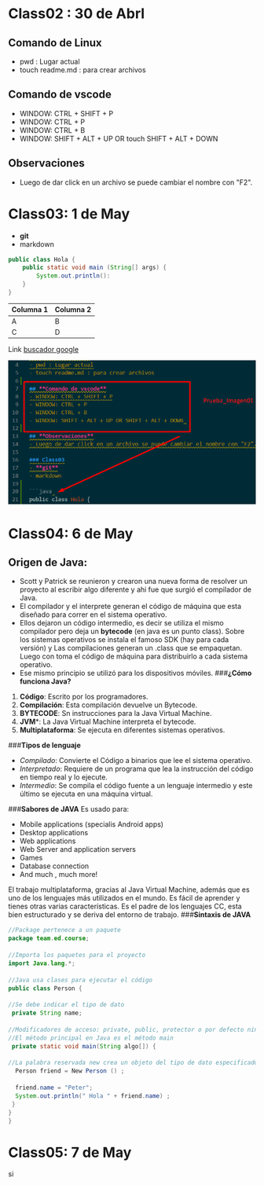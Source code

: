 # Class02 : 30 de Abrl

## Comando de Linux
- pwd : Lugar actual
- touch readme.md : para crear archivos

## **Comando de vscode**
- WINDOW: CTRL + SHIFT + P
- WINDOW: CTRL + P
- WINDOW: CTRL + B
- WINDOW: SHIFT + ALT + UP OR touch SHIFT + ALT + DOWN 

## **Observaciones**
- Luego de dar click en un archivo se puede cambiar el nombre con "F2".

# Class03: 1 de May
- **git**
- markdown

```java 
public class Hola {
    public static void main (String[] args) {
        System.out.println():
    }     
}
```

|Columna 1|Columna 2|
|---------|---------|
|    A    |    B    |
|    C    |    D    |

Link
[buscador google](https://google.com)

![Captura de Imagen](img01.png)

# Class04: 6 de May
## Origen de Java:
 - Scott y Patrick se reunieron y crearon una nueva forma de resolver un proyecto al escribir algo diferente y ahi fue que surgió el compilador de Java.
 - El compilador y el interprete generan el código de máquina que esta diseñado para correr en el sistema operativo.
 - Ellos dejaron un código intermedio, es decir se utiliza el mismo compilador pero deja un **bytecode** (en java es un punto class). Sobre los sistemas operativos se instala el famoso SDK (hay para cada versión) y Las compilaciones generan un .class que se empaquetan. Luego con toma el código de máquina para distribuirlo a cada sistema operativo.
 - Ese mismo principio se utilizó para los dispositivos móviles.
###**¿Cómo funciona Java?**
1. **Código**: Escrito por los programadores.
2. **Compilación**: Esta compilación devuelve un Bytecode.
3. **BYTECODE**: Sn instrucciones para la Java Virtual Machine.
4. **JVM***: La Java Virtual Machine interpreta el bytecode.
5. **Multiplataforma**: Se ejecuta en diferentes sistemas operativos.

###**Tipos de lenguaje**
 - *Compilado*: Convierte el Código a binarios que lee el sistema operativo. 
 - *Interpretado*: Requiere de un programa que lea la instrucción del código en tiempo real y lo ejecute.
 - *Intermedio*: Se compila el código fuente a un lenguaje intermedio y este último se ejecuta en una máquina virtual.

###**Sabores de JAVA**
Es usado para: 
 - Mobile applications (specialis Android apps)
 - Desktop applications
 - Web applications
 - Web Server and application servers
 - Games
 - Database connection
 - And much , much more!

El trabajo multiplataforma, gracias al Java Virtual Machine, además que es uno de los lenguajes más utilizados en el mundo.
Es fácil de aprender y tienes otras varias características. 
Es el padre de los lenguajes CC, esta bien estructurado y se deriva del entorno de trabajo. 
###**Sintaxis de JAVA**

```java 
//Package pertenece a un paquete
package team.ed.course;

//Importa los paquetes para el proyecto
import Java.lang.*;

//Java usa clases para ejecutar el código
public class Person {

//Se debe indicar el tipo de dato
 private String name;

//Modificadores de acceso: private, public, protector o por defecto ninguno
//El método principal en Java es el método main
 private static void main(String algo[]) {

//La palabra reservada new crea un objeto del tipo de dato especificado
  Person friend = New Person () ;

  friend.name = "Peter";
  System.out.println(" Hola " + friend.name) ;
 }
}
}
```
# Class05: 7 de May 
si
